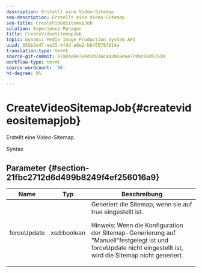 ```yaml
---
description: Erstellt eine Video-Sitemap.
seo-description: Erstellt eine Video-Sitemap.
seo-title: CreateVideoSitemapJob
solution: Experience Manager
title: CreateVideoSitemapJob
topic: Dynamic Media Image Production System API
uuid: 85db2e47-ee15-4fdd-a8e2-bb45078f814a
translation-type: tm+mt
source-git-commit: 97a84e8e7edd3d834ca42069eae7c09c00d57938
workflow-type: tm+mt
source-wordcount: '56'
ht-degree: 8%

---
```



# CreateVideoSitemapJob{#createvideositemapjob}

Erstellt eine Video-Sitemap.

Syntax

## Parameter {#section-21fbc2712d6d499b8249f4ef256016a9}

<table id="table_7B459A9D55CE49A38D8A77CBD229033A"> 
 <thead> 
  <tr> 
   <th colname="col1" class="entry"> Name </th> 
   <th colname="col2" class="entry"> Typ </th> 
   <th colname="col3" class="entry"> Beschreibung </th> 
  </tr> 
 </thead>
 <tbody> 
  <tr> 
   <td colname="col1"> <span class="codeph"> <span class="varname"> forceUpdate</span> </span> </td> 
   <td colname="col2"> <span class="codeph"> xsd:boolean</span> </td> 
   <td colname="col3">Generiert die Sitemap, wenn sie auf <span class="codeph"> true</span> eingestellt ist. <p><p>Hinweis: Wenn die Konfiguration der Sitemap-Generierung auf "Manuell"festgelegt ist und <span class="codeph"> forceUpdate</span> nicht eingestellt ist, wird die Sitemap nicht generiert. </p></p></td> 
  </tr> 
 </tbody> 
</table>


